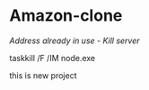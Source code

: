 # Amazon-clone

*Address already in use - Kill server*

taskkill /F /IM node.exe

this is new project
